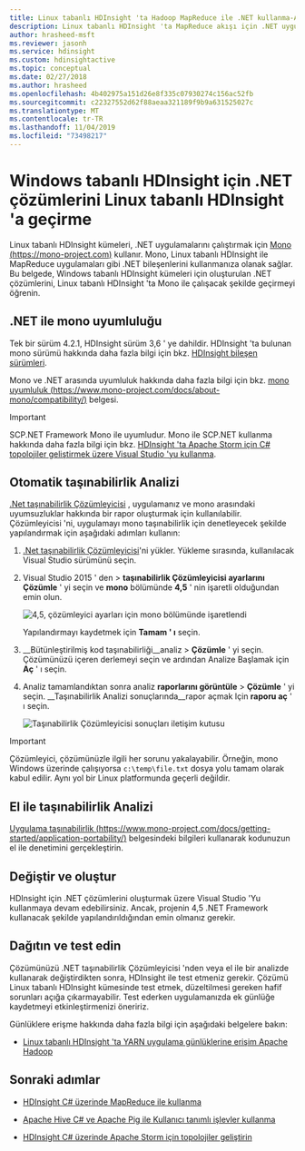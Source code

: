 ```yaml
---
title: Linux tabanlı HDInsight 'ta Hadoop MapReduce ile .NET kullanma-Azure
description: Linux tabanlı HDInsight 'ta MapReduce akışı için .NET uygulamalarını nasıl kullanacağınızı öğrenin.
author: hrasheed-msft
ms.reviewer: jasonh
ms.service: hdinsight
ms.custom: hdinsightactive
ms.topic: conceptual
ms.date: 02/27/2018
ms.author: hrasheed
ms.openlocfilehash: 4b402975a151d26e8f335c07930274c156ac52fb
ms.sourcegitcommit: c22327552d62f88aeaa321189f9b9a631525027c
ms.translationtype: MT
ms.contentlocale: tr-TR
ms.lasthandoff: 11/04/2019
ms.locfileid: "73498217"
---
```

# <a name="migrate-net-solutions-for-windows-based-hdinsight-to-linux-based-hdinsight"></a>Windows tabanlı HDInsight için .NET çözümlerini Linux tabanlı HDInsight 'a geçirme

Linux tabanlı HDInsight kümeleri, .NET uygulamalarını çalıştırmak için [Mono (https://mono-project.com)](https://mono-project.com) kullanır. Mono, Linux tabanlı HDInsight ile MapReduce uygulamaları gibi .NET bileşenlerini kullanmanıza olanak sağlar. Bu belgede, Windows tabanlı HDInsight kümeleri için oluşturulan .NET çözümlerini, Linux tabanlı HDInsight 'ta Mono ile çalışacak şekilde geçirmeyi öğrenin.

## <a name="mono-compatibility-with-net"></a>.NET ile mono uyumluluğu

Tek bir sürüm 4.2.1, HDInsight sürüm 3,6 ' ye dahildir. HDInsight 'ta bulunan mono sürümü hakkında daha fazla bilgi için bkz. [HDInsight bileşen sürümleri](hdinsight-component-versioning.md).

Mono ve .NET arasında uyumluluk hakkında daha fazla bilgi için bkz. [mono uyumluluk (https://www.mono-project.com/docs/about-mono/compatibility/)](https://www.mono-project.com/docs/about-mono/compatibility/) belgesi.

> [!IMPORTANT]  
> SCP.NET Framework Mono ile uyumludur. Mono ile SCP.NET kullanma hakkında daha fazla bilgi için bkz. [HDInsight 'ta Apache Storm için C# topolojiler geliştirmek üzere Visual Studio 'yu kullanma](storm/apache-storm-develop-csharp-visual-studio-topology.md).

## <a name="automated-portability-analysis"></a>Otomatik taşınabilirlik Analizi

[.Net taşınabilirlik Çözümleyicisi](https://marketplace.visualstudio.com/items?itemName=ConnieYau.NETPortabilityAnalyzer) , uygulamanız ve mono arasındaki uyumsuzluklar hakkında bir rapor oluşturmak için kullanılabilir. Çözümleyicisi 'ni, uygulamayı mono taşınabilirlik için denetleyecek şekilde yapılandırmak için aşağıdaki adımları kullanın:

1. [.Net taşınabilirlik Çözümleyicisi](https://marketplace.visualstudio.com/items?itemName=ConnieYau.NETPortabilityAnalyzer)'ni yükler. Yükleme sırasında, kullanılacak Visual Studio sürümünü seçin.

2. Visual Studio 2015 ' den > __taşınabilirlik Çözümleyicisi ayarlarını__ __Çözümle__ ' yi seçin ve __mono__ bölümünde __4,5__ ' nin işaretli olduğundan emin olun.

    ![4,5, çözümleyici ayarları için mono bölümünde işaretlendi](./media/hdinsight-hadoop-migrate-dotnet-to-linux/portability-analyzer-settings.png)

    Yapılandırmayı kaydetmek için __Tamam ' ı__ seçin.

3. __Bütünleştirilmiş kod taşınabilirliği__analiz > __Çözümle__ ' yi seçin. Çözümünüzü içeren derlemeyi seçin ve ardından Analize Başlamak için __Aç__ ' ı seçin.

4. Analiz tamamlandıktan sonra analiz __raporlarını görüntüle__ > __Çözümle__ ' yi seçin. __Taşınabilirlik Analizi sonuçlarında__rapor açmak Için __raporu aç__ ' ı seçin.

    ![Taşınabilirlik Çözümleyicisi sonuçları iletişim kutusu](./media/hdinsight-hadoop-migrate-dotnet-to-linux/portability-analyzer-results.png)

> [!IMPORTANT]  
> Çözümleyici, çözümünüzle ilgili her sorunu yakalayabilir. Örneğin, mono Windows üzerinde çalışıyorsa `c:\temp\file.txt` dosya yolu tamam olarak kabul edilir. Aynı yol bir Linux platformunda geçerli değildir.

## <a name="manual-portability-analysis"></a>El ile taşınabilirlik Analizi

[Uygulama taşınabilirlik (https://www.mono-project.com/docs/getting-started/application-portability/)](https://www.mono-project.com/docs/getting-started/application-portability/) belgesindeki bilgileri kullanarak kodunuzun el ile denetimini gerçekleştirin.

## <a name="modify-and-build"></a>Değiştir ve oluştur

HDInsight için .NET çözümlerini oluşturmak üzere Visual Studio 'Yu kullanmaya devam edebilirsiniz. Ancak, projenin 4,5 .NET Framework kullanacak şekilde yapılandırıldığından emin olmanız gerekir.

## <a name="deploy-and-test"></a>Dağıtın ve test edin

Çözümünüzü .NET taşınabilirlik Çözümleyicisi 'nden veya el ile bir analizde kullanarak değiştirdikten sonra, HDInsight ile test etmeniz gerekir. Çözümü Linux tabanlı HDInsight kümesinde test etmek, düzeltilmesi gereken hafif sorunları açığa çıkarmayabilir. Test ederken uygulamanızda ek günlüğe kaydetmeyi etkinleştirmenizi öneririz.

Günlüklere erişme hakkında daha fazla bilgi için aşağıdaki belgelere bakın:

* [Linux tabanlı HDInsight 'ta YARN uygulama günlüklerine erişim Apache Hadoop](hdinsight-hadoop-access-yarn-app-logs-linux.md)

## <a name="next-steps"></a>Sonraki adımlar

* [HDInsight C# üzerinde MapReduce ile kullanma](hadoop/apache-hadoop-dotnet-csharp-mapreduce-streaming.md)

* [Apache Hive C# ve Apache Pig ile Kullanıcı tanımlı işlevler kullanma](hadoop/apache-hadoop-hive-pig-udf-dotnet-csharp.md)

* [HDInsight C# üzerinde Apache Storm için topolojiler geliştirin](storm/apache-storm-develop-csharp-visual-studio-topology.md)
